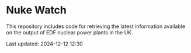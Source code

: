 # Nuke Watch

This repository includes code for retrieving the latest information available on the output of EDF nuclear power plants in the UK.

Last updated: 2024-12-12 12:30